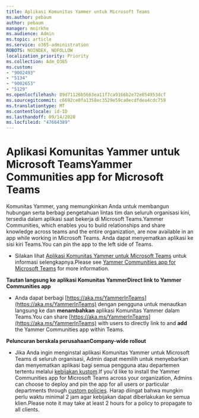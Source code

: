 ```yaml
---
title: Aplikasi Komunitas Yammer untuk Microsoft Teams
ms.author: pebaum
author: pebaum
manager: mnirkhe
ms.audience: Admin
ms.topic: article
ms.service: o365-administration
ROBOTS: NOINDEX, NOFOLLOW
localization_priority: Priority
ms.collection: Adm_O365
ms.custom:
- "9002493"
- "5134"
- "9002653"
- "5129"
ms.openlocfilehash: 89d71126b5663ea11f7ca9166b2e72e854953dcf
ms.sourcegitcommit: c6692ce0fa1358ec3529e59ca0ecdfdea4cdc759
ms.translationtype: MT
ms.contentlocale: id-ID
ms.lasthandoff: 09/14/2020
ms.locfileid: "47664389"
---
```

# <a name="yammer-communities-app-for-microsoft-teams"></a><span data-ttu-id="23ec7-102">Aplikasi Komunitas Yammer untuk Microsoft Teams</span><span class="sxs-lookup"><span data-stu-id="23ec7-102">Yammer Communities app for Microsoft Teams</span></span>

<span data-ttu-id="23ec7-103">Komunitas Yammer, yang memungkinkan Anda untuk membangun hubungan serta berbagi pengetahuan lintas tim dan seluruh organisasi kini, tersedia dalam aplikasi saat bekerja di Microsoft Teams.</span><span class="sxs-lookup"><span data-stu-id="23ec7-103">Yammer Communities, which enables you to build relationships and share knowledge across teams and the entire organization, are now available in an app while working in Microsoft Teams.</span></span> <span data-ttu-id="23ec7-104">Anda dapat menyematkan aplikasi ke sisi kiri Teams.</span><span class="sxs-lookup"><span data-stu-id="23ec7-104">You can pin the app to the left side of Teams.</span></span> 

- <span data-ttu-id="23ec7-105">Silakan lihat [Aplikasi Komunitas Yammer untuk Microsoft Teams](https://go.microsoft.com/fwlink/?linkid=2127757&clcid=0x409) untuk informasi selengkapnya.</span><span class="sxs-lookup"><span data-stu-id="23ec7-105">Please see [Yammer Communities app for Microsoft Teams](https://go.microsoft.com/fwlink/?linkid=2127757&clcid=0x409) for more information.</span></span>

<span data-ttu-id="23ec7-106">**Tautan langsung ke aplikasi Komunitas Yammer**</span><span class="sxs-lookup"><span data-stu-id="23ec7-106">**Direct link to Yammer Communities app**</span></span>

- <span data-ttu-id="23ec7-107">Anda dapat berbagi [https://aka.ms/YammerInTeams](https://aka.ms/YammerInTeams) dengan pengguna untuk menautkan langsung ke dan **menambahkan** aplikasi Komunitas Yammer dalam Teams.</span><span class="sxs-lookup"><span data-stu-id="23ec7-107">You can share [https://aka.ms/YammerInTeams](https://aka.ms/YammerInTeams) with users to directly link to and **add** the Yammer Communities app within Teams.</span></span>

<span data-ttu-id="23ec7-108">**Peluncuran berskala perusahaan**</span><span class="sxs-lookup"><span data-stu-id="23ec7-108">**Company-wide rollout**</span></span>

- <span data-ttu-id="23ec7-109">Jika Anda ingin menginstal aplikasi Komunitas Yammer untuk Microsoft Teams di seluruh organisasi, Admin dapat memilih untuk menyebarkan dan menyematkan aplikasi bagi semua pengguna atau departemen tertentu melalui [kebijakan kustom](https://docs.microsoft.com/microsoftteams/manage-apps).</span><span class="sxs-lookup"><span data-stu-id="23ec7-109">If you'd like to install the Yammer Communities app for Microsoft Teams across your organization, Admins can choose to deploy and pin the app for all users or particular departments through [custom policies](https://docs.microsoft.com/microsoftteams/manage-apps).</span></span> <span data-ttu-id="23ec7-110">Harap diingat bahwa mungkin perlu waktu minimal 2 jam agar kebijakan dapat diberlakukan ke semua klien.</span><span class="sxs-lookup"><span data-stu-id="23ec7-110">Please note it may take at least 2 hours for a policy to propagate to all clients.</span></span>
